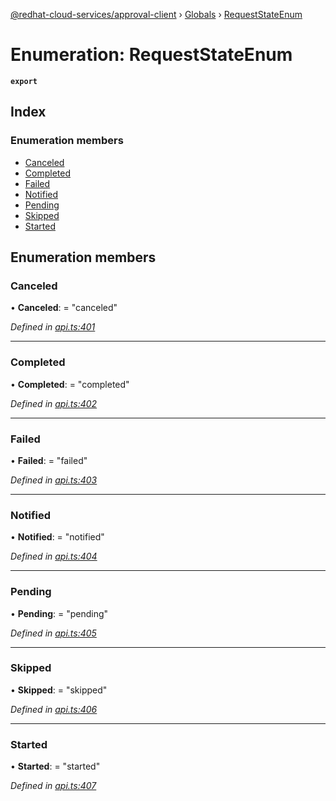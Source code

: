 [@redhat-cloud-services/approval-client](../README.md) › [Globals](../globals.md) › [RequestStateEnum](requeststateenum.md)

# Enumeration: RequestStateEnum

**`export`** 

## Index

### Enumeration members

* [Canceled](requeststateenum.md#canceled)
* [Completed](requeststateenum.md#completed)
* [Failed](requeststateenum.md#failed)
* [Notified](requeststateenum.md#notified)
* [Pending](requeststateenum.md#pending)
* [Skipped](requeststateenum.md#skipped)
* [Started](requeststateenum.md#started)

## Enumeration members

###  Canceled

• **Canceled**: = "canceled"

*Defined in [api.ts:401](https://github.com/RedHatInsights/javascript-clients/blob/master/packages/approval/api.ts#L401)*

___

###  Completed

• **Completed**: = "completed"

*Defined in [api.ts:402](https://github.com/RedHatInsights/javascript-clients/blob/master/packages/approval/api.ts#L402)*

___

###  Failed

• **Failed**: = "failed"

*Defined in [api.ts:403](https://github.com/RedHatInsights/javascript-clients/blob/master/packages/approval/api.ts#L403)*

___

###  Notified

• **Notified**: = "notified"

*Defined in [api.ts:404](https://github.com/RedHatInsights/javascript-clients/blob/master/packages/approval/api.ts#L404)*

___

###  Pending

• **Pending**: = "pending"

*Defined in [api.ts:405](https://github.com/RedHatInsights/javascript-clients/blob/master/packages/approval/api.ts#L405)*

___

###  Skipped

• **Skipped**: = "skipped"

*Defined in [api.ts:406](https://github.com/RedHatInsights/javascript-clients/blob/master/packages/approval/api.ts#L406)*

___

###  Started

• **Started**: = "started"

*Defined in [api.ts:407](https://github.com/RedHatInsights/javascript-clients/blob/master/packages/approval/api.ts#L407)*
